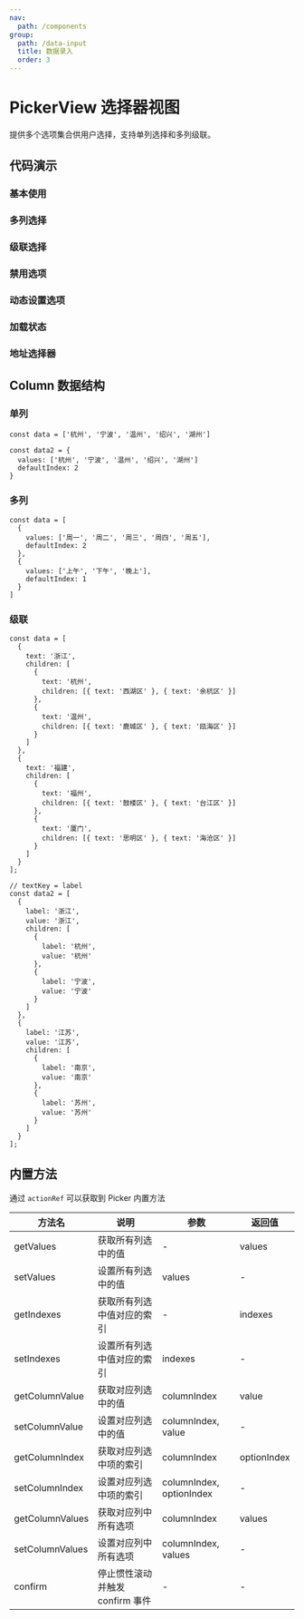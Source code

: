 ```yaml
---
nav:
  path: /components
group:
  path: /data-input
  title: 数据录入
  order: 3
---
```


# PickerView 选择器视图

提供多个选项集合供用户选择，支持单列选择和多列级联。


## 代码演示


### 基本使用

<code src="./demo/demo1.tsx"></code>

### 多列选择

<code src="./demo/demo2.tsx"></code>

### 级联选择

<code src="./demo/demo3.tsx"></code>

### 禁用选项

<code src="./demo/demo4.tsx"></code>

### 动态设置选项

<code src="./demo/demo5.tsx"></code>

### 加载状态

<code src="./demo/demo6.tsx"></code>

### 地址选择器

<code src="./demo/demo7.tsx"></code>


## Column 数据结构

### 单列

```tsx pure
const data = ['杭州', '宁波', '温州', '绍兴', '湖州']

const data2 = {
  values: ['杭州', '宁波', '温州', '绍兴', '湖州']
  defaultIndex: 2
}

```

### 多列

```tsx pure
const data = [
  {
    values: ['周一', '周二', '周三', '周四', '周五'],
    defaultIndex: 2
  },
  {
    values: ['上午', '下午', '晚上'],
    defaultIndex: 1
  }
]
```

### 级联

```tsx pure
const data = [
  {
    text: '浙江',
    children: [
      {
        text: '杭州',
        children: [{ text: '西湖区' }, { text: '余杭区' }]
      },
      {
        text: '温州',
        children: [{ text: '鹿城区' }, { text: '瓯海区' }]
      }
    ]
  },
  {
    text: '福建',
    children: [
      {
        text: '福州',
        children: [{ text: '鼓楼区' }, { text: '台江区' }]
      },
      {
        text: '厦门',
        children: [{ text: '思明区' }, { text: '海沧区' }]
      }
    ]
  }
];

// textKey = label
const data2 = [
  {
    label: '浙江',
    value: '浙江',
    children: [
      {
        label: '杭州',
        value: '杭州'
      },
      {
        label: '宁波',
        value: '宁波'
      }
    ]
  },
  {
    label: '江苏',
    value: '江苏',
    children: [
      {
        label: '南京',
        value: '南京'
      },
      {
        label: '苏州',
        value: '苏州'
      }
    ]
  }
];
```

## 内置方法

通过 `actionRef` 可以获取到 Picker 内置方法

| 方法名 |	说明 |	参数 |	返回值
| --- | --- | --- | ---
| getValues	| 获取所有列选中的值 |	-	| values
| setValues	| 设置所有列选中的值 |	values	| -
| getIndexes	| 获取所有列选中值对应的索引 |	-	| indexes
| setIndexes	| 设置所有列选中值对应的索引 |	indexes	| -
| getColumnValue	| 获取对应列选中的值 |	columnIndex	| value
| setColumnValue	| 设置对应列选中的值 |	columnIndex, value	| -
| getColumnIndex	| 获取对应列选中项的索引 |	columnIndex	| optionIndex
| setColumnIndex	| 设置对应列选中项的索引 |	columnIndex, optionIndex	| -
| getColumnValues	| 获取对应列中所有选项 |	columnIndex	| values
| setColumnValues	| 设置对应列中所有选项 |	columnIndex, values	| -
| confirm	| 停止惯性滚动并触发 confirm 事件 |	-	| -


<API src="./PickerView.tsx" ></API>
